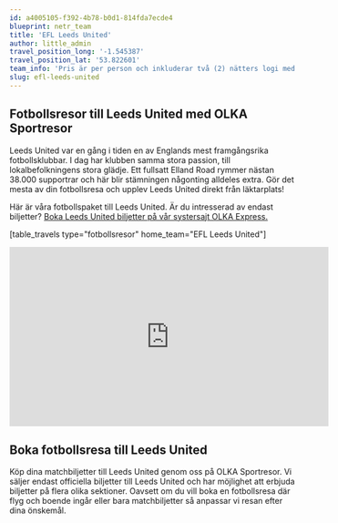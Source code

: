 ```yaml
---
id: a4005105-f392-4b78-b0d1-814fda7ecde4
blueprint: netr_team
title: 'EFL Leeds United'
author: little_admin
travel_position_long: '-1.545387'
travel_position_lat: '53.822601'
team_info: 'Pris är per person och inkluderar två (2) nätters logi med del i dubbelrum på 3*** hotell i Leeds, frukost på hotellet samt matchbiljett på arenans kortsida. OBS! Priset som också inkluderar flyg är ett frånpris.'
slug: efl-leeds-united
---
```

<h2>Fotbollsresor till Leeds United med OLKA Sportresor</h2>
<p>Leeds United var en gång i tiden en av Englands mest framgångsrika fotbollsklubbar. I dag har klubben samma stora passion, till lokalbefolkningens stora glädje. Ett fullsatt Elland Road rymmer nästan 38.000 supportrar och här blir stämningen någonting alldeles extra. Gör det mesta av din fotbollsresa och upplev Leeds United direkt från läktarplats!</p>
<p>Här är våra fotbollspaket till Leeds United. Är du intresserad av endast biljetter? <a href="https://www.olkaexpress.se/fotbollsbiljetter/efl-cup-england/leeds/leeds-united">Boka Leeds United biljetter på vår systersajt OLKA Express.</a></p>
<p>[table_travels type="fotbollsresor" home_team="EFL Leeds United"]</p>
<p><iframe src="https://www.youtube.com/embed/tF3ZWHFuFyo" width="560" height="315" frameborder="0" allowfullscreen="allowfullscreen" data-mce-fragment="1"><span data-mce-type="bookmark" style="display: inline-block; width: 0px; overflow: hidden; line-height: 0;" class="mce_SELRES_start">﻿</span><span data-mce-type="bookmark" style="display: inline-block; width: 0px; overflow: hidden; line-height: 0;" class="mce_SELRES_start">﻿</span></iframe></p>
<h2>Boka fotbollsresa till Leeds United</h2>
<p>Köp dina matchbiljetter till Leeds United genom oss på OLKA Sportresor. Vi säljer endast officiella biljetter till Leeds United och har möjlighet att erbjuda biljetter på flera olika sektioner. Oavsett om du vill boka en fotbollsresa där flyg och boende ingår eller bara matchbiljetter så anpassar vi resan efter dina önskemål.</p>
